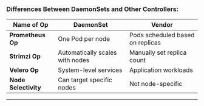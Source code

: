 


### Differences Between DaemonSets and Other Controllers:
| Name of Op             | DaemonSet                          | Vendor                              |
|------------------------|------------------------------------|-------------------------------------|
| **Prometheus Op**       | One Pod per node                   | Pods scheduled based on replicas    |
| **Strimzi Op**          | Automatically scales with nodes    | Manually set replica count          |
| **Velero Op**           | System-level services              | Application workloads               |
| **Node Selectivity**    | Can target specific nodes          | Not node-specific                   |

---
